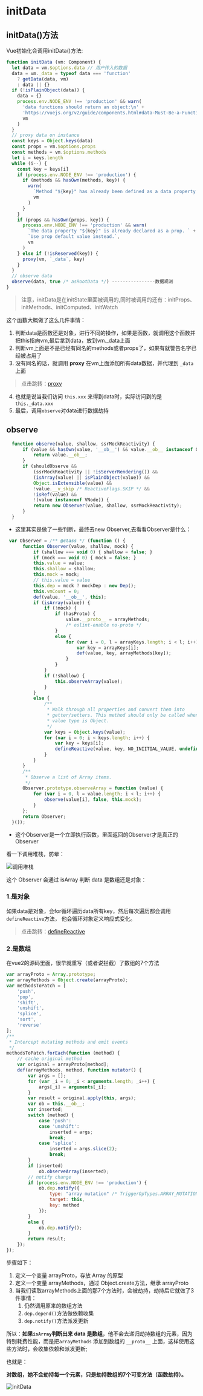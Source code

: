 # initData
## initData()方法
Vue初始化会调用initData()方法:

```js
function initData (vm: Component) {
  let data = vm.$options.data // 用户传入的数据
  data = vm._data = typeof data === 'function'
    ? getData(data, vm)
    : data || {}
  if (!isPlainObject(data)) {
    data = {}
    process.env.NODE_ENV !== 'production' && warn(
      'data functions should return an object:\n' +
      'https://vuejs.org/v2/guide/components.html#data-Must-Be-a-Function',
      vm
    )
  }
  // proxy data on instance
  const keys = Object.keys(data)
  const props = vm.$options.props
  const methods = vm.$options.methods
  let i = keys.length
  while (i--) {
    const key = keys[i]
    if (process.env.NODE_ENV !== 'production') {
      if (methods && hasOwn(methods, key)) {
        warn(
          `Method "${key}" has already been defined as a data property.`,
          vm
        )
      }
    }
    if (props && hasOwn(props, key)) {
      process.env.NODE_ENV !== 'production' && warn(
        `The data property "${key}" is already declared as a prop. ` +
        `Use prop default value instead.`,
        vm
      )
    } else if (!isReserved(key)) {
      proxy(vm, `_data`, key)
    }
  }
  // observe data
  observe(data, true /* asRootData */) ----------------数据观测
}
```
> 注意，initData是在initState里面被调用的,同时被调用的还有：initProps、initMethods、initComputed、initWatch

这个函数大概做了这么几件事情：
1. 判断data是函数还是对象，进行不同的操作，如果是函数，就调用这个函数并把this指向vm,最后拿到data，放到vm._data上面
2. 判断vm上面是不是已经有同名的methods或者props了，如果有就警告名字已经被占用了
3. 没有同名的话，就调用 **proxy** 在vm上面添加所有data数据，并代理到 `_data`上面
> 点击跳转：[proxy](/v2/reactive/proxy)
4. 也就是说当我们访问 `this.xxx` 来得到data时，实际访问到的是 `this._data.xxx` 
5. 最后，调用`observe`对data进行数据劫持

## observe
```js
  function observe(value, shallow, ssrMockReactivity) {
      if (value && hasOwn(value, '__ob__') && value.__ob__ instanceof Observer) {
          return value.__ob__;
      }
      if (shouldObserve &&
          (ssrMockReactivity || !isServerRendering()) &&
          (isArray(value) || isPlainObject(value)) &&
          Object.isExtensible(value) &&
          !value.__v_skip /* ReactiveFlags.SKIP */ &&
          !isRef(value) &&
          !(value instanceof VNode)) {
          return new Observer(value, shallow, ssrMockReactivity);
      }
  }
```
* 这里其实是做了一些判断，最终去new Observer,去看看Observer是什么：

```js
 var Observer = /** @class */ (function () {
      function Observer(value, shallow, mock) {
          if (shallow === void 0) { shallow = false; }
          if (mock === void 0) { mock = false; }
          this.value = value;
          this.shallow = shallow;
          this.mock = mock;
          // this.value = value
          this.dep = mock ? mockDep : new Dep();
          this.vmCount = 0;
          def(value, '__ob__', this);
          if (isArray(value)) {
              if (!mock) {
                  if (hasProto) {
                      value.__proto__ = arrayMethods;
                      /* eslint-enable no-proto */
                  }
                  else {
                      for (var i = 0, l = arrayKeys.length; i < l; i++) {
                          var key = arrayKeys[i];
                          def(value, key, arrayMethods[key]);
                      }
                  }
              }
              if (!shallow) {
                  this.observeArray(value);
              }
          }
          else {
              /**
               * Walk through all properties and convert them into
               * getter/setters. This method should only be called when
               * value type is Object.
               */
              var keys = Object.keys(value);
              for (var i = 0; i < keys.length; i++) {
                  var key = keys[i];
                  defineReactive(value, key, NO_INIITIAL_VALUE, undefined, shallow, mock);
              }
          }
      }
      /**
       * Observe a list of Array items.
       */
      Observer.prototype.observeArray = function (value) {
          for (var i = 0, l = value.length; i < l; i++) {
              observe(value[i], false, this.mock);
          }
      };
      return Observer;
  }());
```
* 这个Observer是一个立即执行函数，里面返回的Observer才是真正的Observer

看一下调用堆栈，防晕：

![调用堆栈](/images/initData-stack.png)

这个 Observer 会通过 isArray 判断 data 是数组还是对象：

### 1.是对象
如果data是对象，会for循环遍历data所有key，然后每次遍历都会调用`defineReactive`方法， 他会循环对象定义响应式变化。
> 点击跳转：[defineReactive](/v2/reactive/defineReactive)

### 2.是数组
在vue2的源码里面，很早就重写（或者说拦截）了数组的7个方法

```js
var arrayProto = Array.prototype;
var arrayMethods = Object.create(arrayProto);
var methodsToPatch = [
    'push',
    'pop',
    'shift',
    'unshift',
    'splice',
    'sort',
    'reverse'
];
/**
 * Intercept mutating methods and emit events
 */
methodsToPatch.forEach(function (method) {
    // cache original method
    var original = arrayProto[method];
    def(arrayMethods, method, function mutator() {
        var args = [];
        for (var _i = 0; _i < arguments.length; _i++) {
            args[_i] = arguments[_i];
        }
        var result = original.apply(this, args);
        var ob = this.__ob__;
        var inserted;
        switch (method) {
            case 'push':
            case 'unshift':
                inserted = args;
                break;
            case 'splice':
                inserted = args.slice(2);
                break;
        }
        if (inserted)
            ob.observeArray(inserted);
        // notify change
        if (process.env.NODE_ENV !== 'production') {
            ob.dep.notify({
                type: "array mutation" /* TriggerOpTypes.ARRAY_MUTATION */,
                target: this,
                key: method
            });
        }
        else {
            ob.dep.notify();
        }
        return result;
    });
});
```

步骤如下：
1. 定义一个变量 arrayProto，存放 Array 的原型
2. 定义一个变量 arrayMethods，通过 Object.create方法，继承 arrayProto
3. 当我们读取arrayMethods上面的那7个方法时，会被劫持，劫持后它就做了3件事情：
   1. 仍然调用原来的数组方法
   2. `dep.depend()`方法做依赖收集
   3. `dep.notify()`方法派发更新

所以：**如果`isArray`判断出来 data 是数组**，他不会去递归劫持数组的元素，因为特别耗费性能，而是把`arrayMethods` 添加到数组的 `__proto__` 上面，这样使用这些方法时，会收集依赖和派发更新;

也就是：

**对数组，她不会劫持每一个元素，只是劫持数组的7个可变方法（函数劫持）。**


![initData](/images/initData.png)